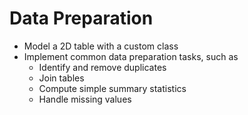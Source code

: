 # Data Preparation  
* Model a 2D table with a custom class
* Implement common data preparation tasks, such as
  * Identify and remove duplicates
  * Join tables
  * Compute simple summary statistics
  * Handle missing values

